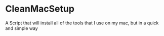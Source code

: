 # CleanMacSetup
A Script that will install all of the tools that I use on my mac, but in a quick and simple way
